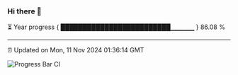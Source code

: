 ### Hi there 👋

⏳ Year progress { █████████████████████████▁▁▁▁▁ } 86.08 %

---

⏰ Updated on Mon, 11 Nov 2024 01:36:14 GMT

![Progress Bar CI](https://github.com/liununu/liununu/workflows/Progress%20Bar%20CI/badge.svg)
